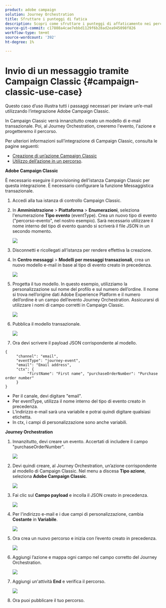 ```yaml
---
product: adobe campaign
solution: Journey Orchestration
title: Sfruttare i punteggi di fatica
description: Scopri come sfruttare i punteggi di affaticamento nei percorsi
source-git-commit: c17808a4cae7ebbd1129f6b28ad2ea945098f826
workflow-type: tm+mt
source-wordcount: '392'
ht-degree: 1%

---
```



# Invio di un messaggio tramite Campaign Classic {#campaign-classic-use-case}

Questo caso d’uso illustra tutti i passaggi necessari per inviare un’e-mail utilizzando l’integrazione Adobe Campaign Classic.

In Campaign Classic verrà innanzitutto creato un modello di e-mail transazionale. Poi, al Journey Orchestration, creeremo l&#39;evento, l&#39;azione e progetteremo il percorso.

Per ulteriori informazioni sull’integrazione di Campaign Classic, consulta le pagine seguenti:

* [Creazione di un’azione Campaign Classic](../action/acc-action.md)
* [Utilizzo dell’azione in un percorso](../building-journeys/using-adobe-campaign-classic.md).

**Adobe Campaign Classic**

È necessario eseguire il provisioning dell’istanza Campaign Classic per questa integrazione. È necessario configurare la funzione Messaggistica transazionale.

1. Accedi alla tua istanza di controllo Campaign Classic.

1. In **Amministrazione** > **Piattaforma** > **Enumerazioni**, seleziona l&#39;enumerazione **Tipo evento** (eventType). Crea un nuovo tipo di evento (&quot;percorso-evento&quot;, nel nostro esempio). Sarà necessario utilizzare il nome interno del tipo di evento quando si scriverà il file JSON in un secondo momento.

   ![](../assets/accintegration-uc-1.png)

1. Disconnetti e ricollegati all’istanza per rendere effettiva la creazione.

1. In **Centro messaggi** > **Modelli per messaggi transazionali**, crea un nuovo modello e-mail in base al tipo di evento creato in precedenza.

   ![](../assets/accintegration-uc-2.png)

1. Progetta il tuo modello. In questo esempio, utilizziamo la personalizzazione sul nome del profilo e sul numero dell’ordine. Il nome si trova nell’origine dati Adobe Experience Platform e il numero dell’ordine è un campo dell’evento Journey Orchestration. Assicurarsi di utilizzare i nomi di campo corretti in Campaign Classic.

   ![](../assets/accintegration-uc-3.png)

1. Pubblica il modello transazionale.

   ![](../assets/accintegration-uc-4.png)

1. Ora devi scrivere il payload JSON corrispondente al modello.

```
{
     "channel": "email",
     "eventType": "journey-event",
     "email": "Email address",
     "ctx": {
          "firstName": "First name", "purchaseOrderNumber": "Purchase order number"
     }
}
```

* Per il canale, devi digitare &quot;email&quot;.
* Per eventType, utilizza il nome interno del tipo di evento creato in precedenza.
* L’indirizzo e-mail sarà una variabile e potrai quindi digitare qualsiasi etichetta.
* In ctx, i campi di personalizzazione sono anche variabili.

**Journey Orchestration**

1. Innanzitutto, devi creare un evento. Accertati di includere il campo &quot;purchaseOrderNumber&quot;.

   ![](../assets/accintegration-uc-5.png)

1. Devi quindi creare, al Journey Orchestration, un’azione corrispondente al modello di Campaign Classic. Nel menu a discesa **Tipo azione**, seleziona **Adobe Campaign Classic**.

   ![](../assets/accintegration-uc-6.png)

1. Fai clic sul **Campo payload** e incolla il JSON creato in precedenza.

   ![](../assets/accintegration-uc-7.png)

1. Per l&#39;indirizzo e-mail e i due campi di personalizzazione, cambia **Costante** in **Variabile**.

   ![](../assets/accintegration-uc-8.png)

1. Ora crea un nuovo percorso e inizia con l’evento creato in precedenza.

   ![](../assets/accintegration-uc-9.png)

1. Aggiungi l’azione e mappa ogni campo nel campo corretto del Journey Orchestration.

   ![](../assets/accintegration-uc-10.png)

1. Aggiungi un&#39;attività **End** e verifica il percorso.

   ![](../assets/accintegration-uc-11.png)

1. Ora puoi pubblicare il tuo percorso.
